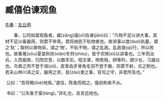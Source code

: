 # 臧僖伯谏观鱼

[先秦](https://so.gushiwen.org/shiwen/default.aspx?cstr=先秦)：[左丘明](https://so.gushiwen.org/authorv_1585930d4e76.aspx)

　　春，公将如棠观鱼者。臧(zāng)僖(xī)伯谏(jiàn)曰：“凡物不足以讲大事，其材不足以备器用，则君不举焉。君将纳民于轨物者也。故讲事以度(duó)轨量，谓之‘轨’；取材以章物采，谓之‘物’。不轨不物，谓之乱政。乱政亟(qì)行，所以败也。故春蒐(sōu)夏苗秋狝(xiǎn)冬狩(shòu)，皆于农隙(xì)以讲事也。三年而治兵，入而振旅，归而饮至，以数军实。昭文章，明贵贱，辨等列，顺少长，习威仪也。鸟兽之肉不登于俎(zǔ)，皮革齿牙骨角毛羽不登于器，则君不射，古之制也。若夫山林川泽之实，器用之资，皂(zào)隶之事，官司之守，非君所及也。”

​		公曰：“吾将略(lüè)地焉。”遂往，陈鱼而观之。僖伯称疾不从。

​		书曰：“公矢鱼于棠(táng)。”非礼也，且言远地也。